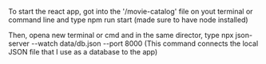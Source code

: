 To start the react app, got into the '/movie-catalog' file on yout terminal or command line and type
    npm run start
(made sure to have node installed)

Then, opena  new terminal or cmd and in the same director, type
    npx json-server --watch data/db.json --port 8000
(This command connects the local JSON file that I use as a database to the app)

